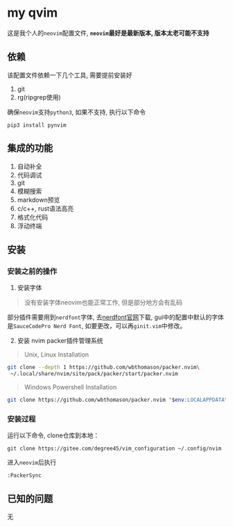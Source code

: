 # my qvim

这是我个人的`neovim`配置文件, **`neovim`最好是最新版本, 版本太老可能不支持**

## 依赖

该配置文件依赖一下几个工具, 需要提前安装好

1. git
2. rg(ripgrep使用)

确保`neovim`支持`python3`, 如果不支持, 执行以下命令

```shell
pip3 install pynvim
```

## 集成的功能

1. 自动补全
2. 代码调试
3. git
4. 模糊搜索
5. markdown预览
6. c/c++, rust语法高亮
7. 格式化代码
8. 浮动终端

## 安装

### 安装之前的操作

1. 安装字体

> 没有安装字体neovim也能正常工作, 但是部分地方会有乱码

部分插件需要用到`nerdfont`字体, 去[nerdfont官网](https://www.nerdfonts.com/)下载, gui中的配置中默认的字体是`SauceCodePro Nerd Font`, 如要更改，可以再`ginit.vim`中修改。

2. 安装 nvim packer插件管理系统

> Unix, Linux Installation

``` bash
git clone --depth 1 https://github.com/wbthomason/packer.nvim\
 ~/.local/share/nvim/site/pack/packer/start/packer.nvim
```
> Windows Powershell Installation

``` bash
git clone https://github.com/wbthomason/packer.nvim "$env:LOCALAPPDATA\nvim-data\site\pack\packer\start\packer.nvim"

```

### 安装过程

运行以下命令, clone仓库到本地：

```shell
git clone https://gitee.com/degree45/vim_configuration ~/.config/nvim
```

进入`neovim`后执行

```vim
:PackerSync
```

## 已知的问题

无
